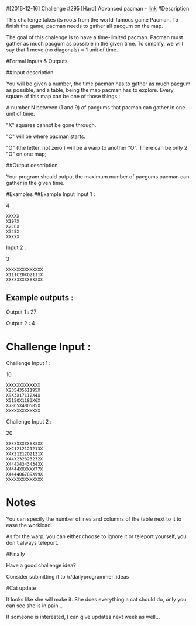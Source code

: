 #[2016-12-16] Challenge #295 [Hard] Advanced pacman - [link](https://www.reddit.com/r/dailyprogrammer/comments/5iq4ix/20161216_challenge_295_hard_advanced_pacman/)
#Description

This challenge takes its roots from the world-famous game Pacman. To finish the game, pacman needs to gather all pacgum on the map.

The goal of this chalenge is to have a time-limited pacman. Pacman must gather as much pacgum as possible in the given time. To simplify, we will say that 1 move (no diagonals) = 1 unit of time.

#Formal Inputs &amp; Outputs

##Input description

You will be given a number, the time pacman has to gather as much pacgum as possible, and a table, being the map pacman has to explore. Every square of this map can be one of those things :

A number N between (1 and 9) of pacgums that pacman can gather in one unit of time.

"X" squares cannot be gone through. 

"C" will be where pacman starts.

"O" (the letter, not zero ) will be a warp to another "O". There can be only 2 "O" on one map;

##Output description

Your program should output the maximum number of pacgums pacman can gather in the given time.

#Examples
##Example Input 
Input 1 :

4

    XXXXX
    X197X
    X2C6X
    X345X
    XXXXX

Input 2 :

3 

    XXXXXXXXXXXXXX
    X111C2OXO2111X
    XXXXXXXXXXXXXX

## Example outputs :

Output 1 : 27

Output 2 : 4 

# Challenge Input :

Challenge Input 1 :

10

    XXXXXXXXXXXXX
    X23543561195X
    X9X3X17C12X4X
    X515OX1183X6X
    X7865X48O585X
    XXXXXXXXXXXXX

Challenge Input 2 :

20

    XXXXXXXXXXXXXX
    XXC1212121213X
    X4X21212O2121X
    X44X232323232X
    X444X43434343X
    X4444XXXXXX77X
    X4444O6789X99X
    XXXXXXXXXXXXXX



# Notes

You can specify the number oflines and columns of the table next to it to ease the workload.

As for the warp, you can either choose to ignore it or teleport yourself, you don't always teleport.

#Finally

Have a good challenge idea?

Consider submitting it to /r/dailyprogrammer_ideas

#Cat update

It looks like she will make it. She does everything a cat should do, only you can see she is in pain...

If someone is interested, I can give updates next week as well...